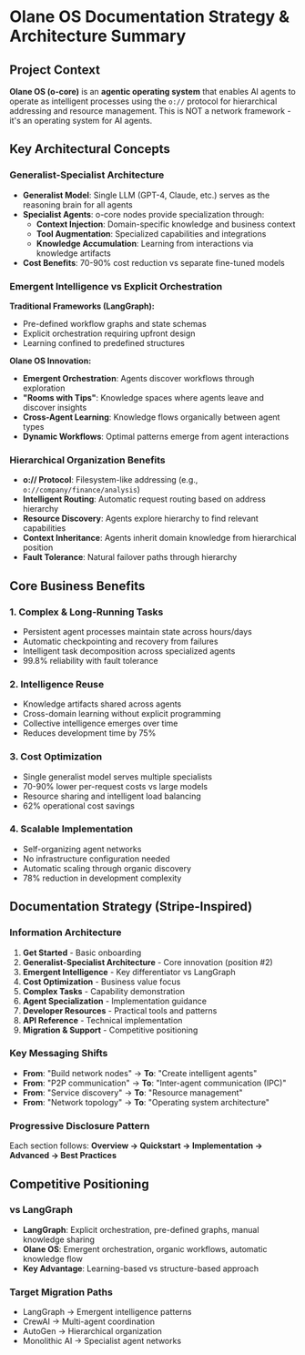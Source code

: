 # Olane OS Documentation Strategy & Architecture Summary

## Project Context

**Olane OS (o-core)** is an **agentic operating system** that enables AI agents to operate as intelligent processes using the `o://` protocol for hierarchical addressing and resource management. This is NOT a network framework - it's an operating system for AI agents.

## Key Architectural Concepts

### **Generalist-Specialist Architecture**

- **Generalist Model**: Single LLM (GPT-4, Claude, etc.) serves as the reasoning brain for all agents
- **Specialist Agents**: o-core nodes provide specialization through:
    - **Context Injection**: Domain-specific knowledge and business context
    - **Tool Augmentation**: Specialized capabilities and integrations
    - **Knowledge Accumulation**: Learning from interactions via knowledge artifacts
- **Cost Benefits**: 70-90% cost reduction vs separate fine-tuned models

### **Emergent Intelligence vs Explicit Orchestration**

**Traditional Frameworks (LangGraph):**

- Pre-defined workflow graphs and state schemas
- Explicit orchestration requiring upfront design
- Learning confined to predefined structures

**Olane OS Innovation:**

- **Emergent Orchestration**: Agents discover workflows through exploration
- **"Rooms with Tips"**: Knowledge spaces where agents leave and discover insights
- **Cross-Agent Learning**: Knowledge flows organically between agent types
- **Dynamic Workflows**: Optimal patterns emerge from agent interactions

### **Hierarchical Organization Benefits**

- **o:// Protocol**: Filesystem-like addressing (e.g., `o://company/finance/analysis`)
- **Intelligent Routing**: Automatic request routing based on address hierarchy
- **Resource Discovery**: Agents explore hierarchy to find relevant capabilities
- **Context Inheritance**: Agents inherit domain knowledge from hierarchical position
- **Fault Tolerance**: Natural failover paths through hierarchy

## Core Business Benefits

### **1. Complex & Long-Running Tasks**

- Persistent agent processes maintain state across hours/days
- Automatic checkpointing and recovery from failures
- Intelligent task decomposition across specialized agents
- 99.8% reliability with fault tolerance

### **2. Intelligence Reuse**

- Knowledge artifacts shared across agents
- Cross-domain learning without explicit programming
- Collective intelligence emerges over time
- Reduces development time by 75%

### **3. Cost Optimization**

- Single generalist model serves multiple specialists
- 70-90% lower per-request costs vs large models
- Resource sharing and intelligent load balancing
- 62% operational cost savings

### **4. Scalable Implementation**

- Self-organizing agent networks
- No infrastructure configuration needed
- Automatic scaling through organic discovery
- 78% reduction in development complexity

## Documentation Strategy (Stripe-Inspired)

### **Information Architecture**

1. **Get Started** - Basic onboarding
2. **Generalist-Specialist Architecture** - Core innovation (position #2)
3. **Emergent Intelligence** - Key differentiator vs LangGraph
4. **Cost Optimization** - Business value focus
5. **Complex Tasks** - Capability demonstration
6. **Agent Specialization** - Implementation guidance
7. **Developer Resources** - Practical tools and patterns
8. **API Reference** - Technical implementation
9. **Migration & Support** - Competitive positioning

### **Key Messaging Shifts**

- **From**: "Build network nodes" → **To**: "Create intelligent agents"
- **From**: "P2P communication" → **To**: "Inter-agent communication (IPC)"
- **From**: "Service discovery" → **To**: "Resource management"
- **From**: "Network topology" → **To**: "Operating system architecture"

### **Progressive Disclosure Pattern**

Each section follows: **Overview → Quickstart → Implementation → Advanced → Best Practices**

## Competitive Positioning

### **vs LangGraph**

- **LangGraph**: Explicit orchestration, pre-defined graphs, manual knowledge sharing
- **Olane OS**: Emergent orchestration, organic workflows, automatic knowledge flow
- **Key Advantage**: Learning-based vs structure-based approach

### **Target Migration Paths**

- LangGraph → Emergent intelligence patterns
- CrewAI → Multi-agent coordination
- AutoGen → Hierarchical organization
- Monolithic AI → Specialist agent networks
